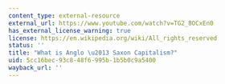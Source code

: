 ```yaml
---
content_type: external-resource
external_url: https://www.youtube.com/watch?v=TG2_8OCxEn0
has_external_license_warning: true
license: https://en.wikipedia.org/wiki/All_rights_reserved
status: ''
title: "What is Anglo \u2013 Saxon Capitalism?"
uid: 5cc16bec-93c8-48f6-995b-1b5b0c9a5400
wayback_url: ''
---
```

